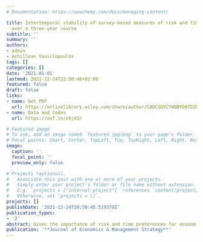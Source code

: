 ```yaml
---
# Documentation: https://wowchemy.com/docs/managing-content/

title: Intertemporal stability of survey-based measures of risk and time preferences
  over a three-year course
subtitle: ''
summary: ''
authors:
- admin
- Achilleas Vassilopoulos
tags: []
categories: []
date: '2021-01-01'
lastmod: 2021-12-24T22:50:46+02:00
featured: false
draft: false
links: 
- name: Get PDF
  url: https://onlinelibrary.wiley.com/share/author/CADCSUVCYWQBFD6TD2BN?target=10.1111/jems.12441
- name: Data and Codes
  url: https://osf.io/xkj43/

# Featured image
# To use, add an image named `featured.jpg/png` to your page's folder.
# Focal points: Smart, Center, TopLeft, Top, TopRight, Left, Right, BottomLeft, Bottom, BottomRight.
image:
  caption: ''
  focal_point: ''
  preview_only: false

# Projects (optional).
#   Associate this post with one or more of your projects.
#   Simply enter your project's folder or file name without extension.
#   E.g. `projects = ["internal-project"]` references `content/project/deep-learning/index.md`.
#   Otherwise, set `projects = []`.
projects: []
publishDate: '2021-12-24T20:50:45.519379Z'
publication_types:
- '2'
abstract: Given the importance of risk and time preferences for economics and other disciplines, we seek to examine the intertemporal stability of six related survey-based measures. Using a panel of subjects over three waves, between 2013 and 2015, we find aggregate and individual stability over the examined period for four of these measures (Patience, Risk, Risk Investment, and the Domain-Specific Risk-Taking scale) while only for Impulsiveness we observe significant patterns of instability, both individually and collectively. Our results contribute to the discussion on the wider adoption of survey-based measures, especially considering the ease with which such measures can be incorporated in large-scale surveys.
publication: '**Journal of Economics & Management Strategy**'
---
```

